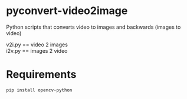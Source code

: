 # pyconvert-video2image
Python scripts that converts video to images and backwards (images to video) 

v2i.py == video 2 images  
i2v.py == images 2 video  


# Requirements
```sh
pip install opencv-python
```

